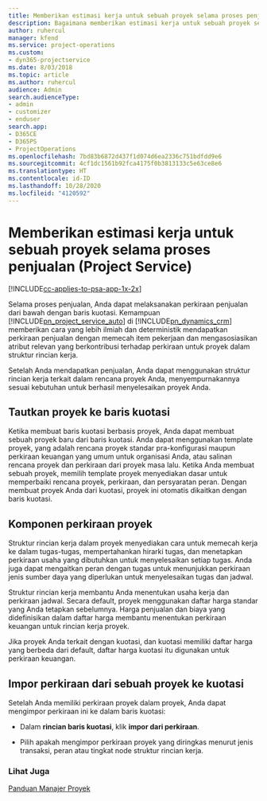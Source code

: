 ```yaml
---
title: Memberikan estimasi kerja untuk sebuah proyek selama proses penjualan
description: Bagaimana memberikan estimasi kerja untuk sebuah proyek selama proses penjualan di Project Service
author: ruhercul
manager: kfend
ms.service: project-operations
ms.custom:
- dyn365-projectservice
ms.date: 8/03/2018
ms.topic: article
ms.author: ruhercul
audience: Admin
search.audienceType:
- admin
- customizer
- enduser
search.app:
- D365CE
- D365PS
- ProjectOperations
ms.openlocfilehash: 7bd83b6872d437f1d074d6ea2336c751bdfdd9e6
ms.sourcegitcommit: 4cf1dc1561b92fca4175f0b3813133c5e63ce8e6
ms.translationtype: HT
ms.contentlocale: id-ID
ms.lasthandoff: 10/28/2020
ms.locfileid: "4120592"
---
```

# <a name="provide-work-estimates-for-a-project-during-the-sales-process-project-service"></a>Memberikan estimasi kerja untuk sebuah proyek selama proses penjualan (Project Service)

[!INCLUDE[cc-applies-to-psa-app-1x-2x](../includes/cc-applies-to-psa-app-1x-2x.md)]

Selama proses penjualan, Anda dapat melaksanakan perkiraan penjualan dari bawah dengan baris kuotasi. Kemampuan [!INCLUDE[pn_project_service_auto](../includes/pn-project-service-auto.md)] di [!INCLUDE[pn_dynamics_crm](../includes/pn-dynamics-crm.md)] memberikan cara yang lebih ilmiah dan deterministik mendapatkan perkiraan penjualan dengan memecah item pekerjaan dan mengasosiasikan atribut relevan yang berkontribusi terhadap perkiraan untuk proyek dalam struktur rincian kerja.  
  
 Setelah Anda mendapatkan penjualan, Anda dapat menggunakan struktur rincian kerja terkait dalam rencana proyek Anda, menyempurnakannya sesuai kebutuhan untuk berhasil menyelesaikan proyek Anda.  
  
## <a name="link-a-project-to-a-quote-line"></a>Tautkan proyek ke baris kuotasi  
 Ketika membuat baris kuotasi berbasis proyek, Anda dapat membuat sebuah proyek baru dari baris kuotasi. Anda dapat menggunakan template proyek, yang adalah rencana proyek standar pra-konfigurasi maupun perkiraan keuangan yang umum untuk organisasi Anda, atau salinan rencana proyek dan perkiraan dari proyek masa lalu. Ketika Anda membuat sebuah proyek, memilih template proyek menyediakan dasar untuk memperbaiki rencana proyek, perkiraan, dan persyaratan peran. Dengan membuat proyek Anda dari kuotasi, proyek ini otomatis dikaitkan dengan baris kuotasi.  
  
## <a name="project-estimate-components"></a>Komponen perkiraan proyek  
 Struktur rincian kerja dalam proyek menyediakan cara untuk memecah kerja ke dalam tugas-tugas, mempertahankan hirarki tugas, dan menetapkan perkiraan usaha yang dibutuhkan untuk menyelesaikan setiap tugas. Anda juga dapat mengaitkan peran dengan tugas untuk menunjukkan perkiraan jenis sumber daya yang diperlukan untuk menyelesaikan tugas dan jadwal.  
  
 Struktur rincian kerja membantu Anda menentukan usaha kerja dan perkiraan jadwal. Secara default, proyek menggunakan daftar harga standar yang Anda tetapkan sebelumnya. Harga penjualan dan biaya yang didefinisikan dalam daftar harga membantu menentukan perkiraan keuangan untuk rincian kerja proyek.  
  
 Jika proyek Anda terkait dengan kuotasi, dan kuotasi memiliki daftar harga yang berbeda dari default, daftar harga kuotasi itu digunakan untuk perkiraan keuangan.  
  
## <a name="import-estimates-from-a-project-into-a-quote"></a>Impor perkiraan dari sebuah proyek ke kuotasi  
 Setelah Anda memiliki perkiraan proyek dalam proyek, Anda dapat mengimpor perkiraan ini ke dalam baris kuotasi:  
  
-   Dalam **rincian baris kuotasi**, klik **impor dari perkiraan**. 

-   Pilih apakah mengimpor perkiraan proyek yang diringkas menurut jenis transaksi, peran atau tingkat node struktur rincian kerja.  
  
### <a name="see-also"></a>Lihat Juga  
 [Panduan Manajer Proyek](../psa/project-manager-guide.md)
